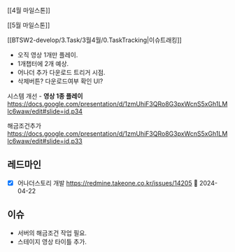 
[[4월 마일스톤]]

[[5월 마일스톤]]


[[BTSW2-develop/3.Task/3월4월/0.TaskTracking|이슈트래킹]] 


- 오직 영상 1개만 플레이.
- 1개챕터에 2개 예상.
- 어나더 추가 다운로드 트리거 시점. 
- 삭제버튼? 다운로드여부 확인 UI?

시스템 개선 - **영상 1종 플레이**
https://docs.google.com/presentation/d/1zmUhiF3QRo8G3pxWcnS5xGh1LMlc6waw/edit#slide=id.p34

해금조건추가
https://docs.google.com/presentation/d/1zmUhiF3QRo8G3pxWcnS5xGh1LMlc6waw/edit#slide=id.p33




## 레드마인
- [x] 어나더스토리 개발 https://redmine.takeone.co.kr/issues/14205 🛫 2024-04-22



## 이슈
- 서버의 해금조건 작업 필요.
- 스테이지 영상 타이틀 추가. 
